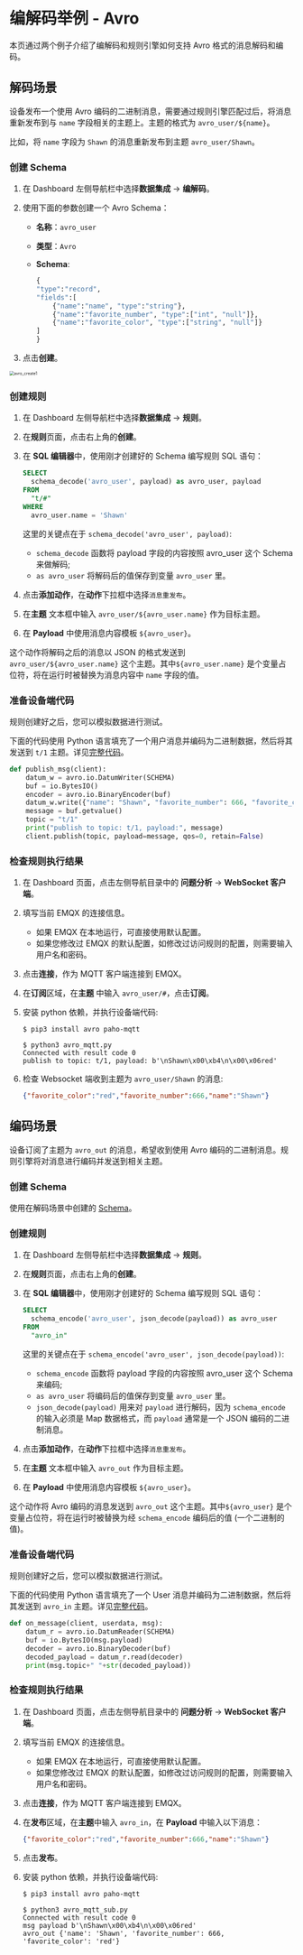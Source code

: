 # 编解码举例 - Avro

本页通过两个例子介绍了编解码和规则引擎如何支持 Avro 格式的消息解码和编码。

## 解码场景

设备发布一个使用 Avro 编码的二进制消息，需要通过规则引擎匹配过后，将消息重新发布到与 `name` 字段相关的主题上。主题的格式为 `avro_user/${name}`。

比如，将 `name` 字段为 `Shawn` 的消息重新发布到主题 `avro_user/Shawn`。

### 创建 Schema

1. 在 Dashboard 左侧导航栏中选择**数据集成** -> **编解码**。

2. 使用下面的参数创建一个 Avro Schema：

   - **名称**：`avro_user`

   - **类型**：`Avro`

   - **Schema**:

     ```protobuf
     {
     "type":"record",
     "fields":[
         {"name":"name", "type":"string"},
         {"name":"favorite_number", "type":["int", "null"]},
         {"name":"favorite_color", "type":["string", "null"]}
     ]
     }
     ```

3. 点击**创建**。

<img src="/Users/emqx/Documents/GitHub/emqx-docs/zh_CN/data-integration/assets/avro_create1.png" alt="avro_create1" style="zoom:50%;" />

### 创建规则

1. 在 Dashboard 左侧导航栏中选择**数据集成** -> **规则**。

2. 在**规则**页面，点击右上角的**创建**。

3. 在 **SQL 编辑器**中，使用刚才创建好的 Schema 编写规则 SQL 语句：

   ```sql
   SELECT
     schema_decode('avro_user', payload) as avro_user, payload
   FROM
     "t/#"
   WHERE
     avro_user.name = 'Shawn'
   ```

   这里的关键点在于 `schema_decode('avro_user', payload)`:

   - `schema_decode` 函数将 payload 字段的内容按照 avro_user 这个 Schema 来做解码;
   - `as avro_user` 将解码后的值保存到变量 `avro_user` 里。

4. 点击**添加动作**，在**动作**下拉框中选择`消息重发布`。
5. 在**主题** 文本框中输入 `avro_user/${avro_user.name}` 作为目标主题。
6. 在 **Payload** 中使用消息内容模板 `${avro_user}`。

这个动作将解码之后的消息以 JSON 的格式发送到 `avro_user/${avro_user.name}` 这个主题。其中`${avro_user.name}` 是个变量占位符，将在运行时被替换为消息内容中 `name` 字段的值。

### 准备设备端代码

规则创建好之后，您可以模拟数据进行测试。

下面的代码使用 Python 语言填充了一个用户消息并编码为二进制数据，然后将其发送到 `t/1` 主题。详见[完整代码](https://gist.github.com/thalesmg/bbda65b400f35f8ab0f719b06cf875f6)。

```python
def publish_msg(client):
    datum_w = avro.io.DatumWriter(SCHEMA)
    buf = io.BytesIO()
    encoder = avro.io.BinaryEncoder(buf)
    datum_w.write({"name": "Shawn", "favorite_number": 666, "favorite_color": "red"}, encoder)
    message = buf.getvalue()
    topic = "t/1"
    print("publish to topic: t/1, payload:", message)
    client.publish(topic, payload=message, qos=0, retain=False)
```

### 检查规则执行结果

1. 在 Dashboard 页面，点击左侧导航目录中的 **问题分析** -> **WebSocket 客户端**。

2. 填写当前 EMQX 的连接信息。

   - 如果 EMQX 在本地运行，可直接使用默认配置。
   - 如果您修改过 EMQX 的默认配置，如修改过访问规则的配置，则需要输入用户名和密码。

3. 点击**连接**，作为 MQTT 客户端连接到 EMQX。

4. 在**订阅**区域，在**主题** 中输入 `avro_user/#`，点击**订阅**。

5. 安装 python 依赖，并执行设备端代码:

   ```shell
   $ pip3 install avro paho-mqtt
   
   $ python3 avro_mqtt.py
   Connected with result code 0
   publish to topic: t/1, payload: b'\nShawn\x00\xb4\n\x00\x06red'
   ```

6. 检查 Websocket 端收到主题为 `avro_user/Shawn` 的消息:

   ```json
   {"favorite_color":"red","favorite_number":666,"name":"Shawn"}
   ```

## 编码场景

设备订阅了主题为 `avro_out` 的消息，希望收到使用 Avro 编码的二进制消息。规则引擎将对消息进行编码并发送到相关主题。 

### 创建 Schema

使用在解码场景中创建的 [Schema](#(#创建-schema))。

### 创建规则

1. 在 Dashboard 左侧导航栏中选择**数据集成** -> **规则**。

2. 在**规则**页面，点击右上角的**创建**。

3. 在 **SQL 编辑器**中，使用刚才创建好的 Schema 编写规则 SQL 语句：

   ```sql
   SELECT
     schema_encode('avro_user', json_decode(payload)) as avro_user
   FROM
     "avro_in"
   ```

   这里的关键点在于 `schema_encode('avro_user', json_decode(payload))`:

   - `schema_encode` 函数将 payload 字段的内容按照 avro_user 这个 Schema 来编码;
   - `as avro_user` 将编码后的值保存到变量 `avro_user` 里。
   - `json_decode(payload)` 用来对 `payload` 进行解码，因为 `schema_encode` 的输入必须是 Map 数据格式，而 `payload` 通常是一个 JSON 编码的二进制消息。

4. 点击**添加动作**，在**动作**下拉框中选择`消息重发布`。

5. 在**主题** 文本框中输入 `avro_out` 作为目标主题。

6. 在 **Payload** 中使用消息内容模板 `${avro_user}`。

这个动作将 Avro 编码的消息发送到 `avro_out` 这个主题。其中`${avro_user}` 是个变量占位符，将在运行时被替换为经 `schema_encode` 编码后的值 (一个二进制的值)。

### 准备设备端代码

规则创建好之后，您可以模拟数据进行测试。

下面的代码使用 Python 语言填充了一个 User 消息并编码为二进制数据，然后将其发送到 `avro_in` 主题。详见[完整代码](https://gist.github.com/thalesmg/02046f89e9ceb70b9806dc98e6ed8b55)。

```python
def on_message(client, userdata, msg):
    datum_r = avro.io.DatumReader(SCHEMA)
    buf = io.BytesIO(msg.payload)
    decoder = avro.io.BinaryDecoder(buf)
    decoded_payload = datum_r.read(decoder)
    print(msg.topic+" "+str(decoded_payload))
```

### 检查规则执行结果

1. 在 Dashboard 页面，点击左侧导航目录中的 **问题分析** -> **WebSocket 客户端**。

2. 填写当前 EMQX 的连接信息。

   - 如果 EMQX 在本地运行，可直接使用默认配置。
   - 如果您修改过 EMQX 的默认配置，如修改过访问规则的配置，则需要输入用户名和密码。

3. 点击**连接**，作为 MQTT 客户端连接到 EMQX。

4. 在**发布**区域，在**主题**中输入 `avro_in`，在 **Payload** 中输入以下消息：

   ```json
   {"favorite_color":"red","favorite_number":666,"name":"Shawn"}
   ```

5. 点击**发布**。

6. 安装 python 依赖，并执行设备端代码:

   ```shell
   $ pip3 install avro paho-mqtt
   
   $ python3 avro_mqtt_sub.py
   Connected with result code 0
   msg payload b'\nShawn\x00\xb4\n\x00\x06red'
   avro_out {'name': 'Shawn', 'favorite_number': 666, 'favorite_color': 'red'}
   ```

